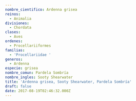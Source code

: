 ```yaml
---
nombre_cientifico: Ardenna grisea
reinos:
  - Animalia
divisiones:
  - Chordata
clases:
  - Aves
ordenes:
  - Procellariiformes
familias:
  - 'Procellariidae '
generos:
  - Ardenna
especie: grisea
nombre_comun: Pardela Sombría
nombre_ingles: Sooty Shearwater
title: 'Ardenna grisea, Sooty Shearwater, Pardela Sombría'
draft: false
date: 2017-08-19T02:46:32.000Z
---
```


